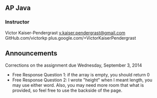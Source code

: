 ## AP Java ##
### Instructor ###
Victor Kaiser-Pendergrast
v.kaiser.pendergrast@gmail.com
GitHub.com/victorkp
plus.google.com/+VictorKaiserPendergrast

## Announcements ##
Corrections on the assignment due Wednesday, September 3, 2014
- Free Response Question 1: if the array is empty, you should return 0
- Free Response Question 2: I wrote "height" when I meant length, you may use either word. Also, you may need more room that what is provided, so feel free to use the backside of the page.
